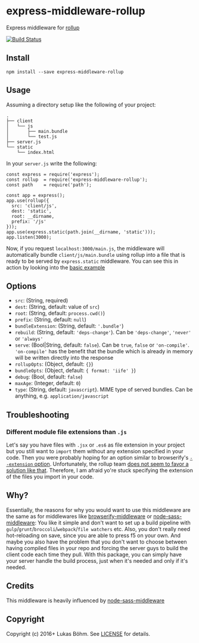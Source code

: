 # express-middleware-rollup
Express middleware for [rollup](http://rollupjs.org/)

[![Build Status](https://travis-ci.org/suluke/express-middleware-rollup.svg?branch=master)](https://travis-ci.org/suluke/express-middleware-rollup)

## Install
```
npm install --save express-middleware-rollup
```

## Usage
Assuming a directory setup like the following of your project:
```
.
├── client
│   └── js
│       ├── main.bundle
│       └── test.js
├── server.js
└── static
    └── index.html
```
In your `server.js` write the following:
```
const express = require('express');
const rollup  = require('express-middleware-rollup');
const path    = require('path');

const app = express();
app.use(rollup({
  src: 'client/js',
  dest: 'static',
  root: __dirname,
  prefix: '/js'
}));
app.use(express.static(path.join(__dirname, 'static')));
app.listen(3000);
```
Now, if you request `localhost:3000/main.js`, the middleware will automatically bundle `client/js/main.bundle` using rollup into a file that is ready to be served by `express.static` middleware.
You can see this in action by looking into the [basic example](examples/basic)

## Options
* `src`: (String, required)
* `dest`: (String, default: value of `src`)
* `root`: (String, default: `process.cwd()`)
* `prefix`: (String, default: `null`)
* `bundleExtension`: (String, default: `'.bundle'`)
* `rebuild`: (String, default: `'deps-change'`). Can be  `'deps-change'`, `'never'` or `'always'`
* `serve`: (Bool|String, default: `false`). Can be `true`, `false` or `'on-compile'`. 
  `'on-compile'` has the benefit that the bundle which is already in memory will be written directly into the response
* `rollupOpts`: (Object, default: `{}`)
* `bundleOpts`: (Object, default: `{ format: 'iife' }`)
* `debug`: (Bool, default: `false`)
* `maxAge`: (Integer, default: `0`)
* `type`: (String, default: `javascript`). MIME type of served bundles. Can be anything, e.g. `application/javascript`

## Troubleshooting
### Different module file extensions than `.js`
Let's say you have files with `.jsx` or `.es6` as file extension in your project but you still want to `import` them without any extension specified in your code.
Then you were probably hoping for an option similar to browserify's [`--extension` option](https://github.com/substack/node-browserify#usage).
Unfortunately, the rollup team [does not seem to favor a solution like that](https://github.com/rollup/rollup/issues/448).
Therefore, I am afraid yo're stuck specifying the extension of the files you import in your code.

## Why?
Essentially, the reasons for why you would want to use this middleware are the same as for middlewares like [browserify-middleware](https://github.com/ForbesLindesay/browserify-middleware) or [node-sass-middleware](https://github.com/sass/node-sass-middleware):
You like it simple and don't want to set up a build pipeline with `gulp`/`grunt`/`broccoli`/`webpack`/`file watchers` etc.
Also, you don't really need hot-reloading on save, since you are able to press f5 on your own.
And maybe you also have the problem that you don't want to choose between having compiled files in your repo and forcing the server guys to build the client code each time they pull.
With this package, you can simply have your server handle the build process, just when it's needed and only if it's needed.

## Credits
This middleware is heavily influenced by [node-sass-middleware](https://github.com/sass/node-sass-middleware)

## Copyright
Copyright (c) 2016+ Lukas Böhm. See [LICENSE](LICENSE) for details.
